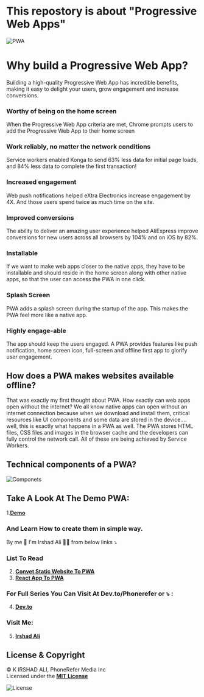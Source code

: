 # This repostory is about "Progressive Web Apps" 
![PWA](https://developers.google.com/web/progressive-web-apps/images/pwa-reliable_720.png "PWA")      

# Why build a Progressive Web App?
Building a high-quality Progressive Web App has incredible benefits, making it easy to delight your users, grow engagement and increase conversions.
### Worthy of being on the home screen
When the Progressive Web App criteria are met, Chrome prompts users to add the Progressive Web App to their home screen
### Work reliably, no matter the network conditions
Service workers enabled Konga to send 63% less data for initial page loads, and 84% less data to complete the first transaction!
### Increased engagement
Web push notifications helped eXtra Electronics increase engagement by 4X. And those users spend twice as much time on the site.
### Improved conversions
The ability to deliver an amazing user experience helped AliExpress improve conversions for new users across all browsers by 104% and on iOS by 82%.
### Installable
If we want to make web apps closer to the native apps, they have to be installable and should reside in the home screen along with other native apps, so that the user can access the PWA in one click.
### Splash Screen
PWA adds a splash screen during the startup of the app. This makes the PWA feel more like a native app.
### Highly engage-able
The app should keep the users engaged. A PWA provides features like push notification, home screen icon, full-screen and offline first app to glorify user engagement.
## How does a PWA makes websites available offline?
That was exactly my first thought about PWA. How exactly can web apps open without the internet?
We all know native apps can open without an internet connection because when we download and install them, critical resources like UI components and some data are stored in the device…. well, this is exactly what happens in a PWA as well.
The PWA stores HTML files, CSS files and images in the browser cache and the developers can fully control the network call. All of these are being achieved by Service Workers.
## Technical components of a PWA?
![Componets](https://miro.medium.com/max/1218/1*FzOCd-O5FDKcZDjtWDIlWQ.jpeg 'Componets')

## Take A Look At The Demo PWA:
1.[**Demo**](https://pwa-demo-site.netlify.com)

### And Learn How to create them in simple way.

By me 👋 I'm Irshad Ali
👨‍💻 from below links ⤵️ 

### List To Read
2. [**Convet Static Website To PWA**](https://github.com/phonerefer/pwa/blob/master/Static-Website-To-PWA.md)
3. [**React App To PWA**](https://github.com/phonerefer/pwa/blob/master/React-App-To-PWA.md)

### For Full Series You Can Visit At Dev.to/Phonerefer or ⤵️ :
4. [**Dev.to**](https://dev.to/phonerefer/convert-any-static-website-to-pwa-3fkb)
### Visit Me:
5. [**Irshad Ali**](https://www.irshadali.site)

## License & Copyright
  
 © K IRSHAD ALI, PhoneRefer Media Inc <br> 
 Licensed under the  [**MIT License**](LICENSE) 
 

 ![License](https://res.cloudinary.com/phonerefer/image/upload/c_scale,w_150/v1575520731/ruff/lgiktt3ezby86zk0413u.png "License")

